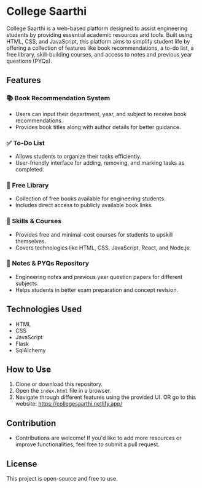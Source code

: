 # College Saarthi

College Saarthi is a web-based platform designed to assist engineering students by providing essential academic resources and tools. Built using HTML, CSS, and JavaScript, this platform aims to simplify student life by offering a collection of features like book recommendations, a to-do list, a free library, skill-building courses, and access to notes and previous year questions (PYQs).

## Features

### 📚 Book Recommendation System
- Users can input their department, year, and subject to receive book recommendations.
- Provides book titles along with author details for better guidance.

### ✅ To-Do List
- Allows students to organize their tasks efficiently.
- User-friendly interface for adding, removing, and marking tasks as completed.

### 📖 Free Library
- Collection of free books available for engineering students.
- Includes direct access to publicly available book links.

### 🚀 Skills & Courses
- Provides free and minimal-cost courses for students to upskill themselves.
- Covers technologies like HTML, CSS, JavaScript, React, and Node.js.

### 📄 Notes & PYQs Repository
- Engineering notes and previous year question papers for different subjects.
- Helps students in better exam preparation and concept revision.

## Technologies Used
- HTML
- CSS
- JavaScript
- Flask
- SqlAlchemy

## How to Use
1. Clone or download this repository.
2. Open the `index.html` file in a browser.
3. Navigate through different features using the provided UI.
OR go to this website: https://collegesaarthi.netlify.app/

## Contribution
- Contributions are welcome! If you'd like to add more resources or improve functionalities, feel free to submit a pull request.

## License
This project is open-source and free to use.

